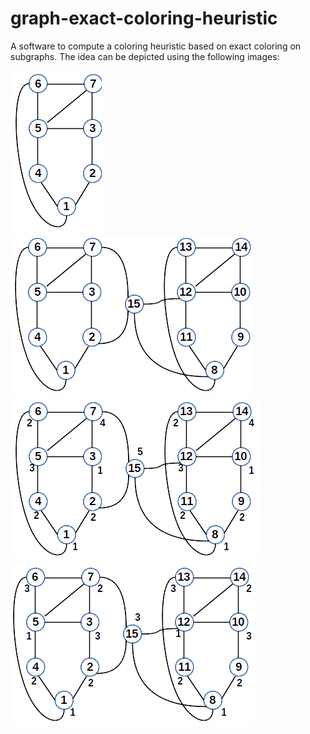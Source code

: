# graph-exact-coloring-heuristic
A software to compute a coloring heuristic based on exact coloring on subgraphs.
The idea can be depicted using the following images:


![col0](coloring0.png?raw=true)
![col1](coloring1.png?raw=true)
![col2](coloring2.png?raw=true)
![col3](coloring3.png?raw=true)
